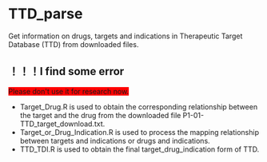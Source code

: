 # TTD_parse
Get information on drugs, targets and indications in Therapeutic Target Database (TTD) from downloaded files.

## **！！！I find some error**
<font style=background:red>Please don't use it for research now.<font>
  
- Target_Drug.R is used to obtain the corresponding relationship between the target and the drug from the downloaded file P1-01-TTD_target_download.txt.
- Target_or_Drug_Indication.R is used to process the mapping relationship between targets and indications or drugs and indications.
- TTD_TDI.R is used to obtain the final target_drug_indication form of TTD.
